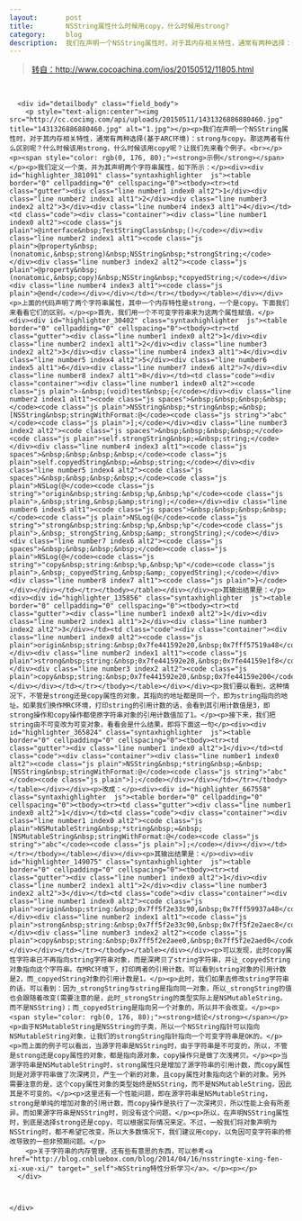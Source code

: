```yaml
---
layout:       post
title:        NSString属性什么时候用copy，什么时候用strong?
category:     blog
description:  我们在声明一个NSString属性时，对于其内存相关特性，通常有两种选择：strong与copy。
---
```





><a href = "http://www.cocoachina.com/ios/20150512/11805.html" class="external" target="_blank">转自：http://www.cocoachina.com/ios/20150512/11805.html</a>
<br>

<div class="detail-main">

      <div id="detailbody" class="field_body">
        <p style="text-align:center"><img src="http://cc.cocimg.com/api/uploads/20150511/1431326886880460.jpg" title="1431326886880460.jpg" alt="1.jpg"></p><p>我们在声明一个NSString属性时，对于其内存相关特性，通常有两种选择(基于ARC环境)：strong与copy。那这两者有什么区别呢？什么时候该用strong，什么时候该用copy呢？让我们先来看个例子。<br></p><p><span style="color: rgb(0, 176, 80);"><strong>示例</strong></span></p><p>我们定义一个类，并为其声明两个字符串属性，如下所示：</p><div><div id="highlighter_381091" class="syntaxhighlighter  js"><table border="0" cellpadding="0" cellspacing="0"><tbody><tr><td class="gutter"><div class="line number1 index0 alt2">1</div><div class="line number2 index1 alt1">2</div><div class="line number3 index2 alt2">3</div><div class="line number4 index3 alt1">4</div></td><td class="code"><div class="container"><div class="line number1 index0 alt2"><code class="js plain">@interface&nbsp;TestStringClass&nbsp;()</code></div><div class="line number2 index1 alt1"><code class="js plain">@property&nbsp;(nonatomic,&nbsp;strong)&nbsp;NSString&nbsp;*strongString;</code></div><div class="line number3 index2 alt2"><code class="js plain">@property&nbsp;(nonatomic,&nbsp;copy)&nbsp;NSString&nbsp;*copyedString;</code></div><div class="line number4 index3 alt1"><code class="js plain">@end</code></div></div></td></tr></tbody></table></div></div><p>上面的代码声明了两个字符串属性，其中一个内存特性是strong，一个是copy。下面我们来看看它们的区别。</p><p>首先，我们用一个不可变字符串来为这两个属性赋值，</p><div><div id="highlighter_30402" class="syntaxhighlighter  js"><table border="0" cellpadding="0" cellspacing="0"><tbody><tr><td class="gutter"><div class="line number1 index0 alt2">1</div><div class="line number2 index1 alt1">2</div><div class="line number3 index2 alt2">3</div><div class="line number4 index3 alt1">4</div><div class="line number5 index4 alt2">5</div><div class="line number6 index5 alt1">6</div><div class="line number7 index6 alt2">7</div><div class="line number8 index7 alt1">8</div></td><td class="code"><div class="container"><div class="line number1 index0 alt2"><code class="js plain">-&nbsp;(void)test&nbsp;{</code></div><div class="line number2 index1 alt1"><code class="js spaces">&nbsp;&nbsp;&nbsp;&nbsp;</code><code class="js plain">NSString&nbsp;*string&nbsp;=&nbsp;[NSString&nbsp;stringWithFormat:@</code><code class="js string">"abc"</code><code class="js plain">];</code></div><div class="line number3 index2 alt2"><code class="js spaces">&nbsp;&nbsp;&nbsp;&nbsp;</code><code class="js plain">self.strongString&nbsp;=&nbsp;string;</code></div><div class="line number4 index3 alt1"><code class="js spaces">&nbsp;&nbsp;&nbsp;&nbsp;</code><code class="js plain">self.copyedString&nbsp;=&nbsp;string;</code></div><div class="line number5 index4 alt2"><code class="js spaces">&nbsp;&nbsp;&nbsp;&nbsp;</code><code class="js plain">NSLog(@</code><code class="js string">"origin&nbsp;string:&nbsp;%p,&nbsp;%p"</code><code class="js plain">,&nbsp;string,&nbsp;&amp;string);</code></div><div class="line number6 index5 alt1"><code class="js spaces">&nbsp;&nbsp;&nbsp;&nbsp;</code><code class="js plain">NSLog(@</code><code class="js string">"strong&nbsp;string:&nbsp;%p,&nbsp;%p"</code><code class="js plain">,&nbsp;_strongString,&nbsp;&amp;_strongString);</code></div><div class="line number7 index6 alt2"><code class="js spaces">&nbsp;&nbsp;&nbsp;&nbsp;</code><code class="js plain">NSLog(@</code><code class="js string">"copy&nbsp;string:&nbsp;%p,&nbsp;%p"</code><code class="js plain">,&nbsp;_copyedString,&nbsp;&amp;_copyedString);</code></div><div class="line number8 index7 alt1"><code class="js plain">}</code></div></div></td></tr></tbody></table></div></div><p>其输出结果是：</p><div><div id="highlighter_135856" class="syntaxhighlighter  js"><table border="0" cellpadding="0" cellspacing="0"><tbody><tr><td class="gutter"><div class="line number1 index0 alt2">1</div><div class="line number2 index1 alt1">2</div><div class="line number3 index2 alt2">3</div></td><td class="code"><div class="container"><div class="line number1 index0 alt2"><code class="js plain">origin&nbsp;string:&nbsp;0x7fe441592e20,&nbsp;0x7fff57519a48</code></div><div class="line number2 index1 alt1"><code class="js plain">strong&nbsp;string:&nbsp;0x7fe441592e20,&nbsp;0x7fe44159e1f8</code></div><div class="line number3 index2 alt2"><code class="js plain">copy&nbsp;string:&nbsp;0x7fe441592e20,&nbsp;0x7fe44159e200</code></div></div></td></tr></tbody></table></div></div><p>我们要以看到，这种情况下，不管是strong还是copy属性的对象，其指向的地址都是同一个，即为string指向的地址。如果我们换作MRC环境，打印string的引用计数的话，会看到其引用计数值是3，即strong操作和copy操作都使原字符串对象的引用计数值加了1。</p><p>接下来，我们把string由不可变改为可变对象，看看会是什么结果。即将下面这一句</p><div><div id="highlighter_365824" class="syntaxhighlighter  js"><table border="0" cellpadding="0" cellspacing="0"><tbody><tr><td class="gutter"><div class="line number1 index0 alt2">1</div></td><td class="code"><div class="container"><div class="line number1 index0 alt2"><code class="js plain">NSString&nbsp;*string&nbsp;=&nbsp;[NSString&nbsp;stringWithFormat:@</code><code class="js string">"abc"</code><code class="js plain">];</code></div></div></td></tr></tbody></table></div></div><p>改成：</p><div><div id="highlighter_667558" class="syntaxhighlighter  js"><table border="0" cellpadding="0" cellspacing="0"><tbody><tr><td class="gutter"><div class="line number1 index0 alt2">1</div></td><td class="code"><div class="container"><div class="line number1 index0 alt2"><code class="js plain">NSMutableString&nbsp;*string&nbsp;=&nbsp;[NSMutableString&nbsp;stringWithFormat:@</code><code class="js string">"abc"</code><code class="js plain">];</code></div></div></td></tr></tbody></table></div></div><p>其输出结果是：</p><div><div id="highlighter_149075" class="syntaxhighlighter  js"><table border="0" cellpadding="0" cellspacing="0"><tbody><tr><td class="gutter"><div class="line number1 index0 alt2">1</div><div class="line number2 index1 alt1">2</div><div class="line number3 index2 alt2">3</div></td><td class="code"><div class="container"><div class="line number1 index0 alt2"><code class="js plain">origin&nbsp;string:&nbsp;0x7ff5f2e33c90,&nbsp;0x7fff59937a48</code></div><div class="line number2 index1 alt1"><code class="js plain">strong&nbsp;string:&nbsp;0x7ff5f2e33c90,&nbsp;0x7ff5f2e2aec8</code></div><div class="line number3 index2 alt2"><code class="js plain">copy&nbsp;string:&nbsp;0x7ff5f2e2aee0,&nbsp;0x7ff5f2e2aed0</code></div></div></td></tr></tbody></table></div></div><p>可以发现，此时copy属性字符串已不再指向string字符串对象，而是深拷贝了string字符串，并让_copyedString对象指向这个字符串。在MRC环境下，打印两者的引用计数，可以看到string对象的引用计数是2，而_copyedString对象的引用计数是1。</p><p>此时，我们如果去修改string字符串的话，可以看到：因为_strongString与string是指向同一对象，所以_strongString的值也会跟随着改变(需要注意的是，此时_strongString的类型实际上是NSMutableString，而不是NSString)；而_copyedString是指向另一个对象的，所以并不会改变。</p><p><span style="color: rgb(0, 176, 80);"><strong>结论</strong></span></p><p>由于NSMutableString是NSString的子类，所以一个NSString指针可以指向NSMutableString对象，让我们的strongString指针指向一个可变字符串是OK的。</p><p>而上面的例子可以看出，当源字符串是NSString时，由于字符串是不可变的，所以，不管是strong还是copy属性的对象，都是指向源对象，copy操作只是做了次浅拷贝。</p><p>当源字符串是NSMutableString时，strong属性只是增加了源字符串的引用计数，而copy属性则是对源字符串做了次深拷贝，产生一个新的对象，且copy属性对象指向这个新的对象。另外需要注意的是，这个copy属性对象的类型始终是NSString，而不是NSMutableString，因此其是不可变的。</p><p>这里还有一个性能问题，即在源字符串是NSMutableString，strong是单纯的增加对象的引用计数，而copy操作是执行了一次深拷贝，所以性能上会有所差异。而如果源字符串是NSString时，则没有这个问题。</p><p>所以，在声明NSString属性时，到底是选择strong还是copy，可以根据实际情况来定。不过，一般我们将对象声明为NSString时，都不希望它改变，所以大多数情况下，我们建议用copy，以免因可变字符串的修改导致的一些非预期问题。</p>
        <p>关于字符串的内存管理，还有些有意思的东西，可以参考<a href="http://blog.cnbluebox.com/blog/2014/04/16/nsstringte-xing-fen-xi-xue-xi/" target="_self">NSString特性分析学习</a>。</p><p></p>
      </div>



    </div>